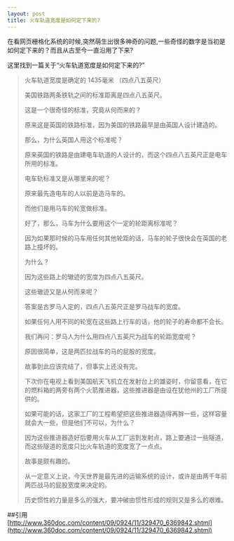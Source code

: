 ```yaml
---
layout: post
title: 火车轨道宽度是如何定下来的?
---
```

在看网页栅格化系统的时候,突然萌生出很多神奇的问题,一些奇怪的数字是当初是如何定下来的？而且从古至今一直沿用了下来?

这里找到一篇关于“火车轨道宽度是如何定下来的?”

> 火车轨道宽度是确定的 1435毫米 （四点八五英尺）
> 
> 美国铁路两条铁轨之间的标准距离是四点八五英尺。
> 
> 这是一个很奇怪的标准，究竟从何而来的？
> 
> 原来这是英国的铁路标准，因为美国的铁路最早是由英国人设计建造的。
> 
> 那么，为什么英国人用这个标准呢？
> 
> 原来英国的铁路是由建电车轨道的人设计的，而这个四点八五英尺正是电车所用的标准。
> 
> 电车轨标准又是从哪里来的呢？
> 
> 原来最先造电车的人以前是造马车的。
> 
> 而他们是用马车的轮宽做标准。
> 
> 好了，那么，马车为什么要用这个一定的轮距离标准呢？
> 
> 因为如果那时候的马车用任何其他轮距的话，马车的轮子很快会在英国的老路上撞坏的。
> 
> 为什么？
> 
> 因为这些路上的辙迹的宽度为四点八五英尺。
> 
> 这些辙迹又是从何而来呢？
> 
> 答案是古罗马人定的，四点八五英尺正是罗马战车的宽度。
> 
> 如果任何人用不同的轮宽在这些路上行车的话，他的轮子的寿命都不会长。
> 
> 我们再问：罗马人为什么用四点八五英尺为战车的轮距宽度呢？
> 
> 原因很简单，这是两匹拉战车的马的屁股的宽度。
> 
> 故事到此应该完结了，但事实上还没有完。
> 
> 下次你在电视上看到美国航天飞机立在发射台上的雄姿时，你留意看，在它的燃料箱的两旁有两个火箭推进器，这些推进器是由设在犹他州的工厂所提供的。
> 
> 如果可能的话，这家工厂的工程希望把这些推进器造得再胖一些，这样容量就会大一些，但是他们不可以，为什么？
> 
> 因为这些推进器造好后要用火车从工厂运到发射点，路上要通过一些隧道，而这些隧道的宽度只比火车轨道的宽度宽了一点点。
> 
> 故事是颇有趣的。
> 
> 从一定意义上说，今天世界是最先进的运输系统的设计，或许是由两千年前两匹战马的屁股宽度来决定的。
> 
> 历史惯性的力量是多么的强大，要冲破由惯性形成的规则又是多么的艰难。

##引用
[http://www.360doc.com/content/09/0924/11/329470_6369842.shtml](http://www.360doc.com/content/09/0924/11/329470_6369842.shtml)